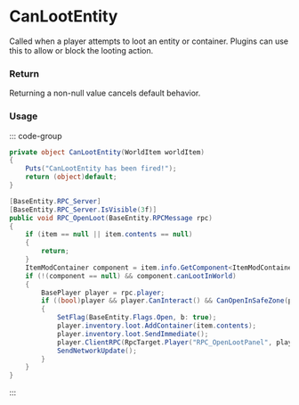 # CanLootEntity
<Badge type="info" text="Entity"/><Badge type="danger" text="Carbon Compatible"/><Badge type="warning" text="Oxide Compatible"/>
Called when a player attempts to loot an entity or container. Plugins can use this to allow or block the looting action.

### Return
Returning a non-null value cancels default behavior.

### Usage
::: code-group
```csharp [Example]
private object CanLootEntity(WorldItem worldItem)
{
	Puts("CanLootEntity has been fired!");
	return (object)default;
}
```
```csharp [Source — Assembly-CSharp @ WorldItem]
[BaseEntity.RPC_Server]
[BaseEntity.RPC_Server.IsVisible(3f)]
public void RPC_OpenLoot(BaseEntity.RPCMessage rpc)
{
	if (item == null || item.contents == null)
	{
		return;
	}
	ItemModContainer component = item.info.GetComponent<ItemModContainer>();
	if (!(component == null) && component.canLootInWorld)
	{
		BasePlayer player = rpc.player;
		if ((bool)player && player.CanInteract() && CanOpenInSafeZone(player) && player.inventory.loot.StartLootingEntity(this))
		{
			SetFlag(BaseEntity.Flags.Open, b: true);
			player.inventory.loot.AddContainer(item.contents);
			player.inventory.loot.SendImmediate();
			player.ClientRPC(RpcTarget.Player("RPC_OpenLootPanel", player), "generic_resizable");
			SendNetworkUpdate();
		}
	}
}

```
:::
